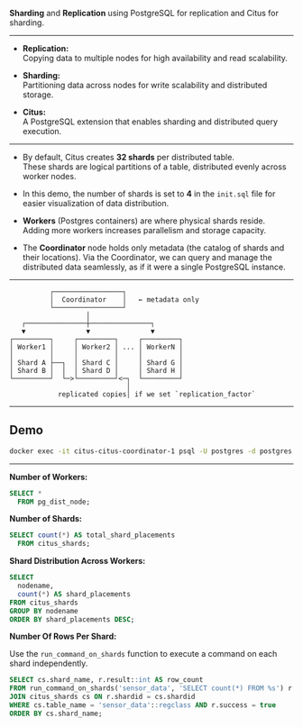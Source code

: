 **Sharding** and **Replication** using PostgreSQL for replication and Citus for sharding.

---

- **Replication:**  
  Copying data to multiple nodes for high availability and read scalability.

- **Sharding:**  
  Partitioning data across nodes for write scalability and distributed storage.

- **Citus:**  
  A PostgreSQL extension that enables sharding and distributed query execution.

---

- By default, Citus creates **32 shards** per distributed table.  
  These shards are logical partitions of a table, distributed evenly across worker nodes.

- In this demo, the number of shards is set to **4** in the `init.sql` file for easier visualization of data distribution.

- **Workers** (Postgres containers) are where physical shards reside.  
  Adding more workers increases parallelism and storage capacity.

- The **Coordinator** node holds only metadata (the catalog of shards and their locations). Via the Coordinator, we can query and manage the distributed data seamlessly, as if it were a single PostgreSQL instance.

---

```plaintext
          ┌─────────────────┐
          │  Coordinator    │   ← metadata only
          └─────────────────┘
                   │
   ┌───────────────┼───────────────┐
   ▼               ▼               ▼
┌─────────┐     ┌─────────┐     ┌─────────┐
│ Worker1 │     │ Worker2 │ ... │ WorkerN │
│         │     │         │     │         │
│ Shard A ├──┐  │ Shard C │     │ Shard G │
│ Shard B │  │  │ Shard D │     │ Shard H │
└─────────┘  └─>└─────────┘<─┐  └─────────┘
                             │
            replicated copies│ if we set `replication_factor`
```

---

## Demo

```bash
docker exec -it citus-citus-coordinator-1 psql -U postgres -d postgres
```

---

**Number of Workers:**

```sql
SELECT *
  FROM pg_dist_node;
```

**Number of Shards:**

```sql
SELECT count(*) AS total_shard_placements
  FROM citus_shards;
```

**Shard Distribution Across Workers:**

```sql
SELECT
  nodename,
  count(*) AS shard_placements
FROM citus_shards
GROUP BY nodename
ORDER BY shard_placements DESC;
```

**Number Of Rows Per Shard:**

Use the `run_command_on_shards` function to execute a command on each shard independently.

```sql
SELECT cs.shard_name, r.result::int AS row_count
FROM run_command_on_shards('sensor_data', 'SELECT count(*) FROM %s') r 
JOIN citus_shards cs ON r.shardid = cs.shardid
WHERE cs.table_name = 'sensor_data'::regclass AND r.success = true
ORDER BY cs.shard_name;
```